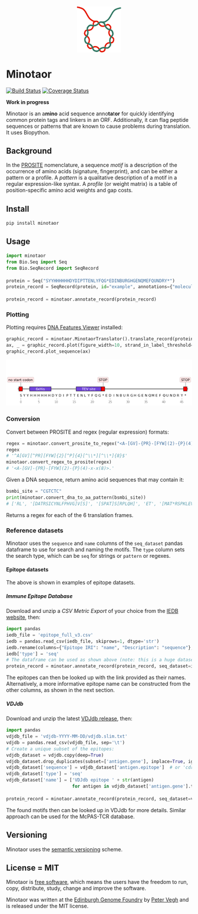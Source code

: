 <p align="center">
<img alt="Minotaor logo" title="Minotaor" src="https://raw.githubusercontent.com/Edinburgh-Genome-Foundry/Minotaor/main/images/minotaor.png" width="120">
</p>


# Minotaor

[![Build Status](https://travis-ci.org/Edinburgh-Genome-Foundry/Minotaor.svg?branch=main)](https://travis-ci.org/Edinburgh-Genome-Foundry/Minotaor)
[![Coverage Status](https://coveralls.io/repos/github/Edinburgh-Genome-Foundry/Minotaor/badge.svg?branch=main)](https://coveralls.io/github/Edinburgh-Genome-Foundry/Minotaor?branch=main)

**Work in progress**

Minotaor is an a**mino** acid sequence anno**ta**t**or** for quickly identifying common
protein tags and linkers in an ORF. Additionally, it can flag peptide sequences or
patterns that are known to cause problems during translation. It uses Biopython.


## Background

In the [PROSITE](https://prosite.expasy.org/) nomenclature, a sequence *motif* is a description
of the occurrence of amino acids (signature, fingerprint), and can be either a pattern or a profile.
A *pattern* is a qualitative description of a motif in a regular expression-like syntax.
A *profile* (or weight matrix) is a table of position-specific amino acid weights and gap costs.


## Install

```
pip install minotaor
```


## Usage

```python
import minotaor
from Bio.Seq import Seq
from Bio.SeqRecord import SeqRecord

protein = Seq("SYYHHHHHHDYDIPTTENLYFQG*EDINBURGHGENQMEFQUNDRY*")
protein_record = SeqRecord(protein, id="example", annotations={"molecule_type": "protein"})

protein_record = minotaor.annotate_record(protein_record)
```

### Plotting

Plotting requires [DNA Features Viewer](https://github.com/Edinburgh-Genome-Foundry/DnaFeaturesViewer) installed:
```python
graphic_record = minotaor.MinotaorTranslator().translate_record(protein_record)
ax, _ = graphic_record.plot(figure_width=10, strand_in_label_threshold=7)
graphic_record.plot_sequence(ax)
```
![Example](images/example.png)


### Conversion

Convert between PROSITE and regex (regular expression) formats:
```python
regex = minotaor.convert_prosite_to_regex("<A-[GV]-{PR}-[FYW](2)-{P}(4)-x-x(8)>.")
regex
# '^A[GV][^PR][FYW]{2}[^P]{4}[^\\*][^\\*]{8}$'
minotaor.convert_regex_to_prosite(regex)
# '<A-[GV]-{PR}-[FYW](2)-{P}(4)-x-x(8)>.'
```

Given a DNA sequence, return amino acid sequences that may contain it:
```python
bsmbi_site = "CGTCTC"
print(minotaor.convert_dna_to_aa_pattern(bsmbi_site))
# ['RL', '[DATRSICYNLFPHVG]V[S]', '[SPAT]S[RPLQH]', 'ET', '[MAT*RSPKLEVQGW]R[R]', '[G*R]D[DAVEG]']
```
Returns a regex for each of the 6 translation frames.


### Reference datasets

Minotaor uses the `sequence` and `name` columns of the `seq_dataset` pandas dataframe to
use for search and naming the motifs. The `type` column sets the search type, which can
be `seq` for strings or `pattern` or regexes.


#### Epitope datasets

The above is shown in examples of epitope datasets.


##### Immune Epitope Database

Download and unzip a *CSV Metric Export* of your choice from the [IEDB website](https://www.iedb.org/database_export_v3.php), then:
```python
import pandas
iedb_file = 'epitope_full_v3.csv'
iedb = pandas.read_csv(iedb_file, skiprows=1, dtype='str')
iedb.rename(columns={"Epitope IRI": "name", "Description": "sequence"}, inplace=True)
iedb['type'] = 'seq'
# The dataframe can be used as shown above (note: this is a huge dataset):
protein_record = minotaor.annotate_record(protein_record, seq_dataset=iedb)
```
The epitopes can then be looked up with the link provided as their names. Alternatively,
a more informative epitope name can be constructed from the other columns, as shown in the next section.


##### VDJdb

Download and unzip the latest [VDJdb release](https://github.com/antigenomics/vdjdb-db/releases/latest), then:
```python
import pandas
vdjdb_file = 'vdjdb-YYYY-MM-DD/vdjdb.slim.txt'
vdjdb = pandas.read_csv(vdjdb_file, sep='\t')
# Create a unique subset of the epitopes:
vdjdb_dataset = vdjdb.copy(deep=True)
vdjdb_dataset.drop_duplicates(subset=['antigen.gene'], inplace=True, ignore_index=True)
vdjdb_dataset['sequence'] = vdjdb_dataset['antigen.epitope']  # or 'cdr3' for antibodies
vdjdb_dataset['type'] = 'seq'
vdjdb_dataset['name'] = ['VDJdb epitope ' + str(antigen)
                         for antigen in vdjdb_dataset['antigen.gene'].to_list()]

protein_record = minotaor.annotate_record(protein_record, seq_dataset=vdjdb_dataset)
```
The found motifs then can be looked up in VDJdb for more details.
Similar approach can be used for the McPAS-TCR database.


## Versioning

Minotaor uses the [semantic versioning](https://semver.org) scheme.


## License = MIT

Minotaor is [free software](https://www.gnu.org/philosophy/free-sw.en.html), which means
the users have the freedom to run, copy, distribute, study, change and improve the software.

Minotaor was written at the [Edinburgh Genome Foundry](https://edinburgh-genome-foundry.github.io/)
by [Peter Vegh](https://github.com/veghp) and is released under the MIT license.

